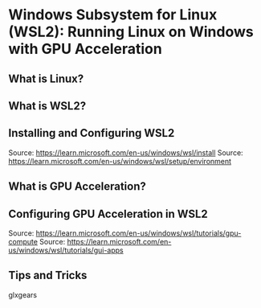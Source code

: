 # Windows Subsystem for Linux (WSL2): Running Linux on Windows with GPU Acceleration

## What is Linux?

## What is WSL2?

## Installing and Configuring WSL2

Source: https://learn.microsoft.com/en-us/windows/wsl/install
Source: https://learn.microsoft.com/en-us/windows/wsl/setup/environment

## What is GPU Acceleration?

## Configuring GPU Acceleration in WSL2

Source: https://learn.microsoft.com/en-us/windows/wsl/tutorials/gpu-compute
Source: https://learn.microsoft.com/en-us/windows/wsl/tutorials/gui-apps

## Tips and Tricks
glxgears



